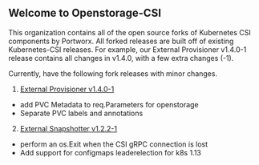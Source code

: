 ## Welcome to Openstorage-CSI

This organization contains all of the open source forks of Kubernetes CSI components by Portworx. All forked releases are built off of existing Kubernetes-CSI releases. For example, our External Provisioner v1.4.0-1 release contains all changes in v1.4.0, with a few extra changes (-1). 

Currently, have the following fork releases with minor changes.
1. [External Provisioner v1.4.0-1](https://github.com/openstorage-csi/external-provisioner/releases/tag/v1.4.0-1)
  * add PVC Metadata to req.Parameters for openstorage
  * Separate PVC labels and annotations

2. [External Snapshotter v1.2.2-1](https://github.com/openstorage-csi/external-snapshotter/releases/tag/v1.2.2-1)
  * perform an os.Exit when the CSI gRPC connection is lost
  * Add support for configmaps leaderelection for k8s 1.13
